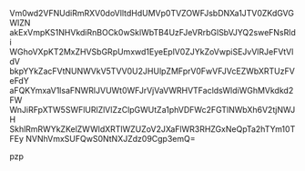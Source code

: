 Vm0wd2VFNUdiRmRXV0doVlltdHdUMVp0TVZOWFJsbDNXa1JTV0ZKdGVGWlZN
akExVmpKS1NHVkdiRnBOCk0wSklWbTB4UzFJeVRrbGlSbVJYQ2sweFNsRldi
WGhoVXpKT2MxZHVSbGRpUmxwd1EyeEplV0ZJYkZoVwpiSEJvVlRJeFVtVldV
bkpYYkZacFVtNUNWVkV5TVV0U2JHUlpZMFprV0FwVFJVcEZWbXRTUzFVeFdY
aFQKYmxaV1lsaFNWRlJVUWt0WFJrVjVaVWRHVTFacldsWldiWGhMVkdkd2FW
WnJiRFpXTW5SWFlURlZlVlZzClpGWUtZa1phVDFWc2FGTlNWbXh6V2tjNWJH
SkhlRmRWYkZKelZWWldXRTlWZUZoV2JXaFlWR3RHZGxNeQpTa2hTYm10TFEy
NVNhVmxSUFQwS0NtNXJZdz09Cgp3emQ=

pzp